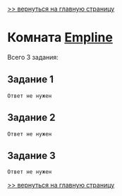 [>> вернуться на главную страницу](https://github.com/BEPb/tryhackme/blob/master/README.md)

# Комната [Empline](https://tryhackme.com/r/room/empline) 

Всего 3 задания:
## Задание 1

```commandline
Ответ не нужен
```

## Задание 2

```commandline
Ответ не нужен
```

## Задание 3

```commandline
Ответ не нужен
```


[>> вернуться на главную страницу](https://github.com/BEPb/tryhackme/blob/master/README.md)